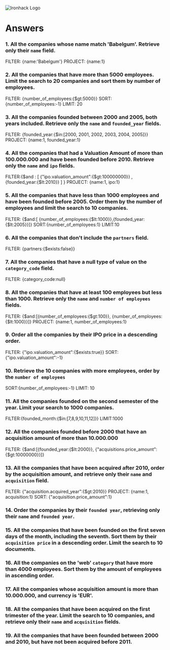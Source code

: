 ![Ironhack Logo](https://i.imgur.com/1QgrNNw.png)

# Answers

### 1. All the companies whose name match 'Babelgum'. Retrieve only their `name` field.

<!-- Your Code Goes Here -->
FILTER: {name:'Babelgum'}
PROJECT: {name:1}

### 2. All the companies that have more than 5000 employees. Limit the search to 20 companies and sort them by **number of employees**.

<!-- Your Code Goes Here -->
FILTER: {number_of_employees:{$gt:5000}}
SORT: {number_of_employees:-1}
LIMIT: 20
### 3. All the companies founded between 2000 and 2005, both years included. Retrieve only the `name` and `founded_year` fields.

<!-- Your Code Goes Here -->
FILTER: {founded_year:{$in:[2000, 2001, 2002, 2003, 2004, 2005]}}
PROJECT: {name:1, founded_year:1}

### 4. All the companies that had a Valuation Amount of more than 100.000.000 and have been founded before 2010. Retrieve only the `name` and `ipo` fields.

<!-- Your Code Goes Here -->
FILTER:{$and : [ {"ipo.valuation_amount":{$gt:100000000}} , {founded_year:{$lt:2010}} ] }
PROJECT: {name:1, ipo:1}
### 5. All the companies that have less than 1000 employees and have been founded before 2005. Order them by the number of employees and limit the search to 10 companies.

<!-- Your Code Goes Here -->
FILTER: {$and:[ {number_of_employees:{$lt:1000}},{founded_year:{$lt:2005}}]}
SORT:{number_of_employees:1}
LIMIT:10
### 6. All the companies that don't include the `partners` field.

<!-- Your Code Goes Here -->
FILTER: {partners:{$exists:false}}
### 7. All the companies that have a null type of value on the `category_code` field.

<!-- Your Code Goes Here -->
FILTER: {category_code:null}
### 8. All the companies that have at least 100 employees but less than 1000. Retrieve only the `name` and `number of employees` fields.

<!-- Your Code Goes Here -->
FILTER: {$and:[{number_of_employees:{$gt:100}}, {number_of_employees:{$lt:1000}}]}
PROJECT: {name:1, number_of_employees:1}
### 9. Order all the companies by their IPO price in a descending order.

<!-- Your Code Goes Here -->
FILTER: {"ipo.valuation_amount":{$exists:true}}
SORT: {"ipo.valuation_amount":-1}
### 10. Retrieve the 10 companies with more employees, order by the `number of employees`

<!-- Your Code Goes Here -->
SORT:{number_of_employees:-1}
LIMIT: 10
### 11. All the companies founded on the second semester of the year. Limit your search to 1000 companies.

<!-- Your Code Goes Here -->
FILTER:{founded_month:{$in:[7,8,9,10,11,12]}}
LIMIT:1000
<!-- ### 12. All the companies that have been 'deadpooled' after the third year. -->

<!-- Your Code Goes Here -->

### 12. All the companies founded before 2000 that have an acquisition amount of more than 10.000.000

<!-- Your Code Goes Here -->
FILTER: {$and:[{founded_year:{$lt:2000}}, {"acquisitions.price_amount":{$gt:10000000}}]}
### 13. All the companies that have been acquired after 2010, order by the acquisition amount, and retrieve only their `name` and `acquisition` field.

<!-- Your Code Goes Here -->
FILTER: {"acquisition.acquired_year":{$gt:2010}}
PROJECT: {name:1, acquisition:1}
SORT: {"acquisition.price_amount":1}
### 14. Order the companies by their `founded year`, retrieving only their `name` and `founded year`.

<!-- Your Code Goes Here -->

### 15. All the companies that have been founded on the first seven days of the month, including the seventh. Sort them by their `acquisition price` in a descending order. Limit the search to 10 documents.

<!-- Your Code Goes Here -->

### 16. All the companies on the 'web' `category` that have more than 4000 employees. Sort them by the amount of employees in ascending order.

<!-- Your Code Goes Here -->

### 17. All the companies whose acquisition amount is more than 10.000.000, and currency is 'EUR'.

<!-- Your Code Goes Here -->

### 18. All the companies that have been acquired on the first trimester of the year. Limit the search to 10 companies, and retrieve only their `name` and `acquisition` fields.

<!-- Your Code Goes Here -->

### 19. All the companies that have been founded between 2000 and 2010, but have not been acquired before 2011.

<!-- Your Code Goes Here -->
